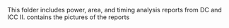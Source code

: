 This folder includes power, area, and timing analysis reports from DC and ICC II.
contains the pictures of the reports 
